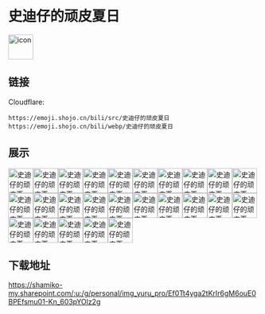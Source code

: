 # 史迪仔的顽皮夏日
<img src="https://emoji.shojo.cn/bili/src/史迪仔的顽皮夏日/icon.png" width="50" height="50" alt="icon">

## 链接
Cloudflare:
```
https://emoji.shojo.cn/bili/src/史迪仔的顽皮夏日
https://emoji.shojo.cn/bili/webp/史迪仔的顽皮夏日
```
## 展示
<img src="https://emoji.shojo.cn/bili/src/史迪仔的顽皮夏日/史迪仔的顽皮夏日-皮一下.png" width="50" height="50" alt="史迪仔的顽皮夏日-皮一下"><img src="https://emoji.shojo.cn/bili/src/史迪仔的顽皮夏日/史迪仔的顽皮夏日-我来了.png" width="50" height="50" alt="史迪仔的顽皮夏日-我来了"><img src="https://emoji.shojo.cn/bili/src/史迪仔的顽皮夏日/史迪仔的顽皮夏日-winking.png" width="50" height="50" alt="史迪仔的顽皮夏日-winking"><img src="https://emoji.shojo.cn/bili/src/史迪仔的顽皮夏日/史迪仔的顽皮夏日-略略略.png" width="50" height="50" alt="史迪仔的顽皮夏日-略略略"><img src="https://emoji.shojo.cn/bili/src/史迪仔的顽皮夏日/史迪仔的顽皮夏日-萌~.png" width="50" height="50" alt="史迪仔的顽皮夏日-萌~"><img src="https://emoji.shojo.cn/bili/src/史迪仔的顽皮夏日/史迪仔的顽皮夏日-啊嘞？.png" width="50" height="50" alt="史迪仔的顽皮夏日-啊嘞？"><img src="https://emoji.shojo.cn/bili/src/史迪仔的顽皮夏日/史迪仔的顽皮夏日-委屈.png" width="50" height="50" alt="史迪仔的顽皮夏日-委屈"><img src="https://emoji.shojo.cn/bili/src/史迪仔的顽皮夏日/史迪仔的顽皮夏日-欢迎.png" width="50" height="50" alt="史迪仔的顽皮夏日-欢迎"><img src="https://emoji.shojo.cn/bili/src/史迪仔的顽皮夏日/史迪仔的顽皮夏日-可可爱爱.png" width="50" height="50" alt="史迪仔的顽皮夏日-可可爱爱"><img src="https://emoji.shojo.cn/bili/src/史迪仔的顽皮夏日/史迪仔的顽皮夏日-超凶.png" width="50" height="50" alt="史迪仔的顽皮夏日-超凶"><img src="https://emoji.shojo.cn/bili/src/史迪仔的顽皮夏日/史迪仔的顽皮夏日-风很大.png" width="50" height="50" alt="史迪仔的顽皮夏日-风很大"><img src="https://emoji.shojo.cn/bili/src/史迪仔的顽皮夏日/史迪仔的顽皮夏日-哈哈哈.png" width="50" height="50" alt="史迪仔的顽皮夏日-哈哈哈"><img src="https://emoji.shojo.cn/bili/src/史迪仔的顽皮夏日/史迪仔的顽皮夏日-灵活.png" width="50" height="50" alt="史迪仔的顽皮夏日-灵活"><img src="https://emoji.shojo.cn/bili/src/史迪仔的顽皮夏日/史迪仔的顽皮夏日-笑得打滚.png" width="50" height="50" alt="史迪仔的顽皮夏日-笑得打滚"><img src="https://emoji.shojo.cn/bili/src/史迪仔的顽皮夏日/史迪仔的顽皮夏日-爆炸生气.png" width="50" height="50" alt="史迪仔的顽皮夏日-爆炸生气"><img src="https://emoji.shojo.cn/bili/src/史迪仔的顽皮夏日/史迪仔的顽皮夏日-丘比特.png" width="50" height="50" alt="史迪仔的顽皮夏日-丘比特"><img src="https://emoji.shojo.cn/bili/src/史迪仔的顽皮夏日/史迪仔的顽皮夏日-递花.png" width="50" height="50" alt="史迪仔的顽皮夏日-递花"><img src="https://emoji.shojo.cn/bili/src/史迪仔的顽皮夏日/史迪仔的顽皮夏日-听歌.png" width="50" height="50" alt="史迪仔的顽皮夏日-听歌"><img src="https://emoji.shojo.cn/bili/src/史迪仔的顽皮夏日/史迪仔的顽皮夏日-哼.png" width="50" height="50" alt="史迪仔的顽皮夏日-哼"><img src="https://emoji.shojo.cn/bili/src/史迪仔的顽皮夏日/史迪仔的顽皮夏日-看我的.png" width="50" height="50" alt="史迪仔的顽皮夏日-看我的"><img src="https://emoji.shojo.cn/bili/src/史迪仔的顽皮夏日/史迪仔的顽皮夏日-弹吉他.png" width="50" height="50" alt="史迪仔的顽皮夏日-弹吉他"><img src="https://emoji.shojo.cn/bili/src/史迪仔的顽皮夏日/史迪仔的顽皮夏日-认错.png" width="50" height="50" alt="史迪仔的顽皮夏日-认错"><img src="https://emoji.shojo.cn/bili/src/史迪仔的顽皮夏日/史迪仔的顽皮夏日-嗨起来.png" width="50" height="50" alt="史迪仔的顽皮夏日-嗨起来"><img src="https://emoji.shojo.cn/bili/src/史迪仔的顽皮夏日/史迪仔的顽皮夏日-超害怕.png" width="50" height="50" alt="史迪仔的顽皮夏日-超害怕"><img src="https://emoji.shojo.cn/bili/src/史迪仔的顽皮夏日/史迪仔的顽皮夏日-开心.png" width="50" height="50" alt="史迪仔的顽皮夏日-开心">

## 下载地址

https://shamiko-my.sharepoint.com/:u:/g/personal/img_yuru_pro/Ef0Tt4yga2tKrIr6gM6ouE0BPEfsmu01-Kn_603pYOlz2g